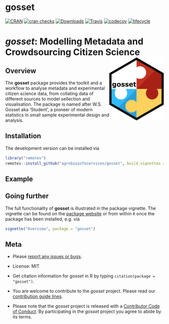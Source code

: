 
# gosset

<!-- badges: start -->
[![CRAN](https://www.r-pkg.org/badges/version/gosset)](https://cran.r-project.org/package=gosset)
[![cran checks](https://cranchecks.info/badges/worst/gosset)](https://cran.r-project.org/web/checks/check_results_gosset.html)
[![Downloads](https://cranlogs.r-pkg.org/badges/gosset)](https://cran.r-project.org/package=gosset) 
[![Travis](https://travis-ci.org/agrobioinfoservices/gosset.svg?branch=master)](https://travis-ci.org/agrobioinfoservices/gosset)
[![codecov](https://codecov.io/gh/agrobioinfoservices/gosset/master.svg)](https://codecov.io/github/agrobioinfoservices/gosset?branch=master)
[![lifecycle](https://img.shields.io/badge/lifecycle-maturing-blue.svg)](https://www.tidyverse.org/lifecycle/#maturing)
<!-- badges: end -->

# *gosset*: Modelling Metadata and Crowdsourcing Citizen Science <img align="right" src="man/figures/logo.png">

## Overview

The **gosset** package provides the toolkit and a workflow to analyse metadata and experimental citizen science data, from collating data of different sources to model sellection and visualisation. The package is named after W.S. Gosset aka ‘Student’, a pioneer of modern statistics in small sample experimental design and analysis.

## Installation

The development version can be installed via

``` r
library("remotes")
remotes::install_github("agrobioinfoservices/gosset", build_vignettes = TRUE)
```

## Example

## Going further

The full functionality of **gosset** is illustrated in the package vignette. The vignette can be found on the [package website](https://agrobioinfoservices.github.io/gosset/) or from within `R` once the package has been installed, e.g. via

``` r
vignette("Overview", package = "gosset")
```

## Meta

  - Please [report any issues or bugs](https://github.com/agrobioinfoservices/gosset/issues).

  - License: MIT

  - Get citation information for *gosset* in R by typing `citation(package = "gosset")`.

  - You are welcome to contribute to the *gosset* project. Please read our [contribution guide lines](CONTRIBUTING.md).

  - Please note that the *gosset* project is released with a [Contributor Code of Conduct](CODE_OF_CONDUCT.md). By participating in the *gosset* project you agree to abide by its terms.
